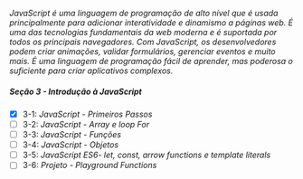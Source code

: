 _JavaScript é uma linguagem de programação de alto nível que é usada principalmente para adicionar interatividade e dinamismo a páginas web. É uma das tecnologias fundamentais da web moderna e é suportada por todos os principais navegadores. Com JavaScript, os desenvolvedores podem criar animações, validar formulários, gerenciar eventos e muito mais. É uma linguagem de programação fácil de aprender, mas poderosa o suficiente para criar aplicativos complexos._

##### Seção 3 - Introdução à JavaScript

- [X] 3-1: _JavaScript - Primeiros Passos_
- [ ] 3-2: _JavaScript - Array e loop For_
- [ ] 3-3: _JavaScript - Funções_
- [ ] 3-4: _JavaScript - Objetos_
- [ ] 3-5: _JavaScript ES6- let, const, arrow functions e template literals_
- [ ] 3-6: _Projeto - Playground Functions_